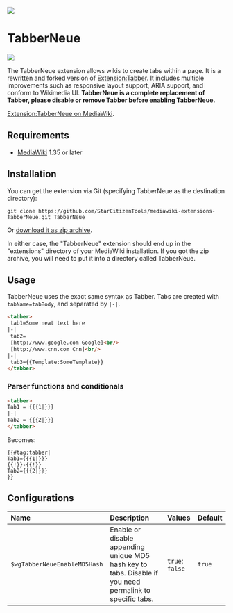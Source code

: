 ![](https://upload.wikimedia.org/wikipedia/commons/d/d7/TabberNeue-icon-ltr.svg)
# TabberNeue
![](https://github.com/StarCitizenTools/mediawiki-extensions-TabberNeue/workflows/MediaWiki%20CI/badge.svg)

The TabberNeue extension allows wikis to create tabs within a page. It is a rewritten and forked version of [Extension:Tabber](https://www.mediawiki.org/wiki/Extension:Tabber). It includes multiple improvements such as responsive layout support, ARIA support, and conform to Wikimedia UI. **TabberNeue is a complete replacement of Tabber, please disable or remove Tabber before enabling TabberNeue.**

[Extension:TabberNeue on MediaWiki](https://www.mediawiki.org/wiki/Extension:TabberNeue).

## Requirements
* [MediaWiki](https://www.mediawiki.org) 1.35 or later

## Installation
You can get the extension via Git (specifying TabberNeue as the destination directory):

    git clone https://github.com/StarCitizenTools/mediawiki-extensions-TabberNeue.git TabberNeue

Or [download it as zip archive](https://github.com/StarCitizenTools/mediawiki-extensions-TabberNeue/archive/main.zip).

In either case, the "TabberNeue" extension should end up in the "extensions" directory 
of your MediaWiki installation. If you got the zip archive, you will need to put it 
into a directory called TabberNeue.

## Usage
TabberNeue uses the exact same syntax as Tabber.
Tabs are created with `tabName=tabBody`, and separated by `|-|`.
```html
<tabber>
 tab1=Some neat text here
|-|
 tab2=
 [http://www.google.com Google]<br/>
 [http://www.cnn.com Cnn]<br/>
|-|
 tab3={{Template:SomeTemplate}}
</tabber>
```

### Parser functions and conditionals
```html
<tabber>
Tab1 = {{{1|}}}
|-|
Tab2 = {{{2|}}}
</tabber>
```
Becomes:
```
{{#tag:tabber|
Tab1={{{1|}}}
{{!}}-{{!}}
Tab2={{{2|}}}
}}
```

## Configurations
Name | Description | Values | Default
:--- | :--- | :--- | :---
`$wgTabberNeueEnableMD5Hash` | Enable or disable appending unique MD5 hash key to tabs. Disable if you need permalink to specific tabs. | `true`; `false` | `true`
